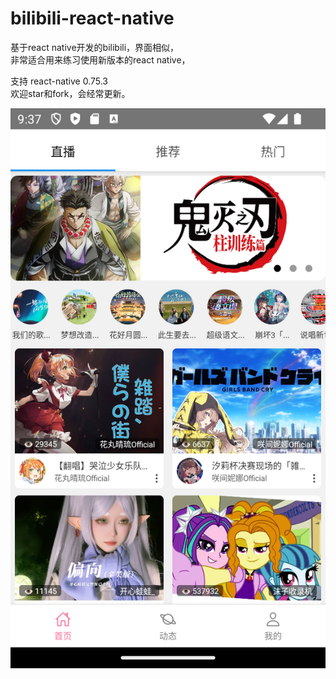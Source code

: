 # bilibili-react-native
基于react native开发的bilibili，界面相似，<br>
非常适合用来练习使用新版本的react native，<br>

支持 react-native 0.75.3<br>
欢迎star和fork，会经常更新。<br>

<img src="assets/img/Screenshot_1727516251.png">
